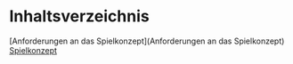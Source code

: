 # Inhaltsverzeichnis

[Anforderungen an das Spielkonzept](Anforderungen an das Spielkonzept)
[Spielkonzept](Spielkonzept)


